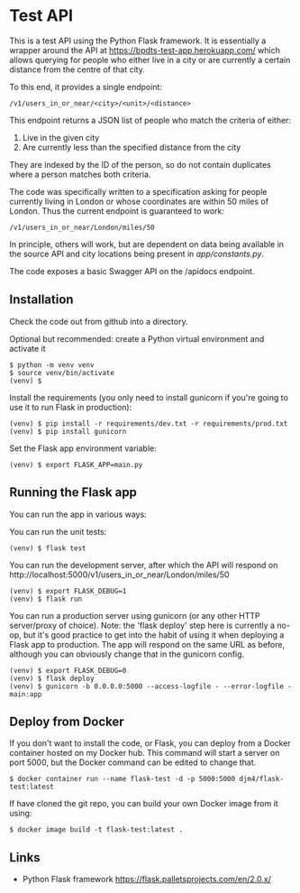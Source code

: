 # Test API

This is a test API using the Python Flask framework. It is
essentially a wrapper around the API at https://bpdts-test-app.herokuapp.com/
which allows querying for people who either live in a city or are
currently a certain distance from the centre of that city.

To this end, it provides a single endpoint:

    /v1/users_in_or_near/<city>/<unit>/<distance>

This endpoint returns a JSON list of people who match the criteria of
either:

1. Live in the given city
1. Are currently less than the specified distance from the city

They are indexed by the ID of the person, so do not contain duplicates 
where a person matches both criteria.

The code was specifically written to a specification asking for people
currently living in London or whose coordinates are within 50 miles
of London. Thus the current endpoint is guaranteed to work:

    /v1/users_in_or_near/London/miles/50

In principle, others will work, but are dependent on data being available
in the source API and city locations being present in *app/constants.py*.

The code exposes a basic Swagger API on the /apidocs endpoint.

## Installation

Check the code out from github into a directory.

Optional but recommended: create a Python virtual environment and 
activate it

    $ python -m venv venv
    $ source venv/bin/activate
    (venv) $

Install the requirements (you only need to install gunicorn if you're 
going to use it to run Flask in production):

    (venv) $ pip install -r requirements/dev.txt -r requirements/prod.txt
    (venv) $ pip install gunicorn

Set the Flask app environment variable:

    (venv) $ export FLASK_APP=main.py

## Running the Flask app

You can run the app in various ways:

You can run the unit tests:

    (venv) $ flask test

You can run the development server, after which the API will respond on
http://localhost:5000/v1/users_in_or_near/London/miles/50

    (venv) $ export FLASK_DEBUG=1
    (venv) $ flask run

You can run a production server using gunicorn (or any other HTTP server/proxy of choice). Note:
the 'flask deploy' step here is currently a no-op, but it's good practice to get into the
habit of using it when deploying a Flask app to production. The app will respond on the same URL 
as before, although you can obviously change that in the gunicorn config.

    (venv) $ export FLASK_DEBUG=0
    (venv) $ flask deploy
    (venv) $ gunicorn -b 0.0.0.0:5000 --access-logfile - --error-logfile - main:app

## Deploy from Docker

If you don't want to install the code, or Flask, you can deploy from
a Docker container hosted on my Docker hub. This command will start a 
server on port 5000, but the Docker command can be edited to change that.

    $ docker container run --name flask-test -d -p 5000:5000 djm4/flask-test:latest

If have cloned the git repo, you can build your own Docker image from it using:

    $ docker image build -t flask-test:latest .

## Links

* Python Flask framework https://flask.palletsprojects.com/en/2.0.x/